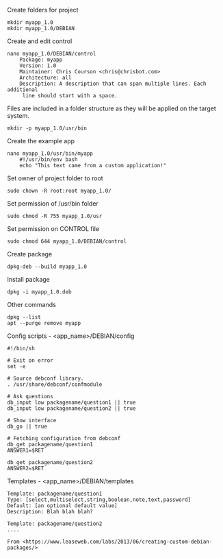 Create folders for project

	mkdir myapp_1.0
	mkdir myapp_1.0/DEBIAN

Create and edit control

	nano myapp_1.0/DEBIAN/control
		Package: myapp
		Version: 1.0
		Maintainer: Chris Courson <chris@chrisbot.com>
		Architecture: all
		Description: A description that can span multiple lines. Each additional
		 line should start with a space.

Files are included in a folder structure as they will be applied on the target system.

	mkdir -p myapp_1.0/usr/bin

Create the example app

	nano myapp_1.0/usr/bin/myapp
		#!/usr/bin/env bash
		echo "This text came from a custom application!"

Set owner of project folder to root

	sudo chown -R root:root myapp_1.0/
	
Set permission of /usr/bin folder

	sudo chmod -R 755 myapp_1.0/usr
	
Set permission on CONTROL file

	sudo chmod 644 myapp_1.0/DEBIAN/control

Create package

	dpkg-deb --build myapp_1.0

Install package

	dpkg -i myapp_1.0.deb
	
Other commands

	dpkg --list
	apt --purge remove myapp


Config scripts - <app_name>/DEBIAN/config

	#!/bin/sh
	 
	# Exit on error
	set -e
	 
	# Source debconf library.
	. /usr/share/debconf/confmodule
	 
	# Ask questions
	db_input low packagename/question1 || true
	db_input low packagename/question2 || true
	 
	# Show interface
	db_go || true
	
	# Fetching configuration from debconf
	db_get packagename/question1
	ANSWER1=$RET
	 
	db_get packagename/question2
	ANSWER2=$RET


Templates - <app_name>/DEBIAN/templates

	Template: packagename/question1
	Type: [select,multiselect,string,boolean,note,text,password]
	Default: [an optional default value]
	Description: Blah blah blah?
	 
	Template: packagename/question2
	....
	
	From <https://www.leaseweb.com/labs/2013/06/creating-custom-debian-packages/> 
	
	
